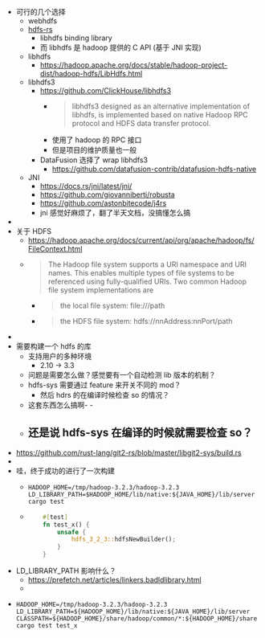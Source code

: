 - 可行的几个选择
	- webhdfs
	- [hdfs-rs](https://github.com/hyunsik/hdfs-rs)
		- libhdfs binding library
		- 而 libhdfs 是 hadoop 提供的 C API (基于 JNI 实现)
	- libhdfs
		- https://hadoop.apache.org/docs/stable/hadoop-project-dist/hadoop-hdfs/LibHdfs.html
	- libhdfs3
		- https://github.com/ClickHouse/libhdfs3
			- > libhdfs3 designed as an alternative implementation of libhdfs, is implemented based on native Hadoop RPC protocol and HDFS data transfer protocol.
			- 使用了 hadoop 的 RPC 接口
			- 但是项目的维护质量也一般
		- DataFusion 选择了 wrap libhdfs3
			- https://github.com/datafusion-contrib/datafusion-hdfs-native
	- JNI
		- https://docs.rs/jni/latest/jni/
		- https://github.com/giovanniberti/robusta
		- https://github.com/astonbitecode/j4rs
		- jni 感觉好麻烦了，翻了半天文档，没搞懂怎么搞
-
- 关于 HDFS
	- https://hadoop.apache.org/docs/current/api/org/apache/hadoop/fs/FileContext.html
	- > The Hadoop file system supports a URI namespace and URI names. This enables multiple types of file systems to be referenced using fully-qualified URIs. Two common Hadoop file system implementations are
		- > the local file system: file:///path
		- > the HDFS file system: hdfs://nnAddress:nnPort/path
-
- 需要构建一个 hdfs 的库
	- 支持用户的多种环境
		- 2.10 -> 3.3
	- 问题是需要怎么做？感觉要有一个自动检测 lib 版本的机制？
	- hdfs-sys 需要通过 feature 来开关不同的 mod？
		- 然后 hdrs 的在编译时候检查 so 的情况？
	- 这套东西怎么搞啊- -
	- 还是说 hdfs-sys 在编译的时候就需要检查 so？
		-
- https://github.com/rust-lang/git2-rs/blob/master/libgit2-sys/build.rs
-
- 哇，终于成功的进行了一次构建
	- ```shell
	  HADOOP_HOME=/tmp/hadoop-3.2.3/hadoop-3.2.3 LD_LIBRARY_PATH=$HADOOP_HOME/lib/native:${JAVA_HOME}/lib/server cargo test
	  ```
	- ```rust
	      #[test]
	      fn test_x() {
	          unsafe {
	              hdfs_3_2_3::hdfsNewBuilder();
	          }
	      }
	  ```
- LD_LIBRARY_PATH 影响什么？
	- https://prefetch.net/articles/linkers.badldlibrary.html
	-
- ```shell
  HADOOP_HOME=/tmp/hadoop-3.2.3/hadoop-3.2.3 LD_LIBRARY_PATH=${HADOOP_HOME}/lib/native:${JAVA_HOME}/lib/server CLASSPATH=${HADOOP_HOME}/share/hadoop/common/*:${HADOOP_HOME}/share/hadoop/common/lib/*:${HADOOP_HOME}/share/hadoop/hdfs/*:${HADOOP_HOME}/share/hadoop/hdfs/lib/*:${HADOOP_HOME}/etc/hadoop/* cargo test test_x
  ```
